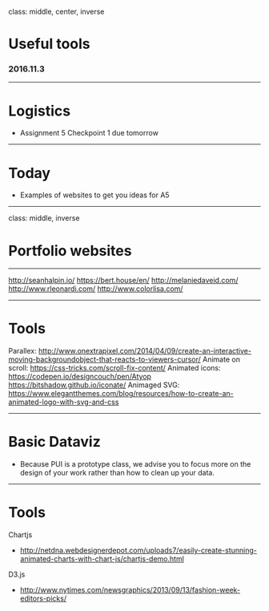 class: middle, center, inverse

# Useful tools #

### 2016.11.3 ###

---
# Logistics

* Assignment 5 Checkpoint 1 due tomorrow
 
---
# Today

* Examples of websites to get you ideas for A5
---
class: middle, inverse

# Portfolio websites

---

http://seanhalpin.io/
https://bert.house/en/
http://melaniedaveid.com/
http://www.rleonardi.com/
http://www.colorlisa.com/

---
# Tools

Parallex: http://www.onextrapixel.com/2014/04/09/create-an-interactive-moving-backgroundobject-that-reacts-to-viewers-cursor/
Animate on scroll: https://css-tricks.com/scroll-fix-content/
Animated icons: https://codepen.io/designcouch/pen/Atyop
https://bitshadow.github.io/iconate/
Animaged SVG: https://www.elegantthemes.com/blog/resources/how-to-create-an-animated-logo-with-svg-and-css

---
# Basic Dataviz
* Because PUI is a prototype class, we advise you to focus more on the design of your work rather than how to clean up your data.

---
# Tools
Chartjs 
* http://netdna.webdesignerdepot.com/uploads7/easily-create-stunning-animated-charts-with-chart-js/chartjs-demo.html

D3.js
* http://www.nytimes.com/newsgraphics/2013/09/13/fashion-week-editors-picks/